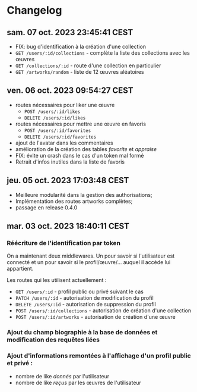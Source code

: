 # Changelog

## sam. 07 oct. 2023 23:45:41 CEST

- FIX: bug d'identification à la création d'une collection
- `GET /users/:id/collections` - complète la liste des collections avec les œuvres
- `GET /collections/:id` - route d'une collection en particulier
- `GET /artworks/random` - liste de 12 œuvres aléatoires

## ven. 06 oct. 2023 09:54:27 CEST

- routes nécessaires pour liker une œuvre
    - `POST /users/:id/likes`
    - `DELETE /users/:id/likes`
- routes nécessaires pour mettre une œuvre en favoris
    - `POST /users/:id/favorites`
    - `DELETE /users/:id/favorites`
- ajout de l'avatar dans les commentaires
- amélioration de la création des tables _favorite_ et _appraise_
- FIX: évite un crash dans le cas d'un token mal formé
- Retrait d'infos inutiles dans la liste de favoris

## jeu. 05 oct. 2023 17:03:48 CEST

- Meilleure modularité dans la gestion des authorisations;
- Implémentation des routes artworks complètes;
- passage en release 0.4.0

## mar. 03 oct. 2023 18:40:11 CEST

### Réécriture de l'identification par token

On a maintenant deux middlewares. Un pour savoir si
l'utilisateur est connecté et un pour savoir si le
profil/œuvre/… auquel il accède lui appartient.

Les routes qui les utilisent actuellement :
- `GET /users/:id` - profil public ou privé suivant le cas
- `PATCH /users/:id` - autorisation de modification du profil
- `DELETE /users/:id` - autorisation de suppression du profil
- `POST /users/:id/collections` - autorisation de création d'une collection
- `POST /users/:id/artworks` - autorisation de création d'une œuvre

### Ajout du champ biographie à la base de données et modification des requêtes liées

### Ajout d'informations remontées à l'affichage d'un profil public et privé :

- nombre de like _donnés_ par l'utilisateur
- nombre de like _reçus_ par les œuvres de l'utilisateur
